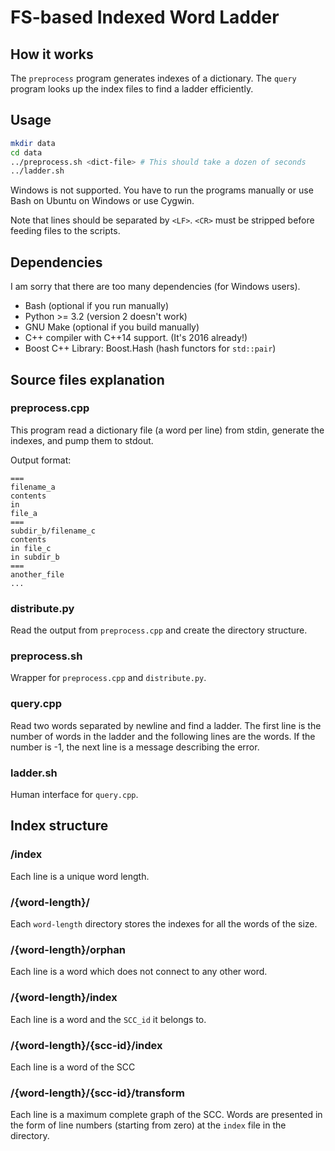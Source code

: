 # FS-based Indexed Word Ladder

## How it works

The `preprocess` program generates indexes of a dictionary. The `query` program
looks up the index files to find a ladder efficiently.

## Usage

```sh
mkdir data
cd data
../preprocess.sh <dict-file> # This should take a dozen of seconds
../ladder.sh
```

Windows is not supported. You have to run the programs manually or use Bash on
Ubuntu on Windows or use Cygwin.

Note that lines should be separated by `<LF>`. `<CR>` must be stripped before feeding
files to the scripts.

## Dependencies

I am sorry that there are too many dependencies (for Windows users).

 - Bash (optional if you run manually)
 - Python >= 3.2 (version 2 doesn't work)
 - GNU Make (optional if you build manually)
 - C++ compiler with C++14 support. (It's 2016 already!)
 - Boost C++ Library: Boost.Hash (hash functors for `std::pair`)

## Source files explanation

### preprocess.cpp

This program read a dictionary file (a word per line) from stdin, generate the
indexes, and pump them to stdout.

Output format:
```
===
filename_a
contents
in
file_a
===
subdir_b/filename_c
contents
in file_c
in subdir_b
===
another_file
...
```

### distribute.py

Read the output from `preprocess.cpp` and create the directory structure.

### preprocess.sh

Wrapper for `preprocess.cpp` and `distribute.py`.

### query.cpp

Read two words separated by newline and find a ladder.  The first line
is the number of words in the ladder and the following lines are the
words.  If the number is -1, the next line is a message describing the
error.

### ladder.sh

Human interface for `query.cpp`.

## Index structure

### /index

Each line is a unique word length.

### /{word-length}/

Each `word-length` directory stores the indexes for all the words of the size.

### /{word-length}/orphan

Each line is a word which does not connect to any other word.

### /{word-length}/index

Each line is a word and the `SCC_id` it belongs to.

### /{word-length}/{scc-id}/index

Each line is a word of the SCC

### /{word-length}/{scc-id}/transform

Each line is a maximum complete graph of the SCC. Words are presented in the
form of line numbers (starting from zero) at the `index` file in the directory.
